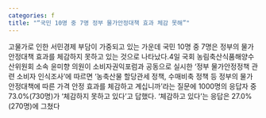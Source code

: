 ```yaml
---
categories: f
title: "“국민 10명 중 7명 정부 물가안정대책 효과 체감 못해”"
---
```

고물가로 인한 서민경제 부담이 가중되고 있는 가운데 국민 10명 중 7명은 정부의 물가안정대책 효과를 체감하지 못하고 있는 것으로 나타났다.4일 국회 농림축산식품해양수산위원회 소속 윤미향 의원이 소비자권익포럼과 공동으로 실시한 ‘정부 물가안정정책 관련 소비자 인식조사’에 따르면 ‘농축산물 할당관세 정책, 수매비축 정책 등 정부의 물가안정대책에 따른 가격 안정 효과를 체감하고 계십니까’라는 질문에 1000명의 응답자 중 73.0%(730명)가 ‘체감하지 못하고 있다’고 답했다. ‘체감하고 있다’는 응답은 27.0%(270명)에 그쳤다